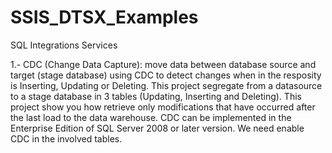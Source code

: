 # SSIS_DTSX_Examples
SQL Integrations Services

1.- CDC (Change Data Capture): move data between database source and target (stage database) using CDC to detect changes when in the resposity is Inserting, Updating or Deleting. This project segregate from a datasource to a stage database in 3 tables (Updating, Inserting and Deleting). This project show you how retrieve only modifications that have occurred after the last load to the data warehouse.  CDC can be implemented in the Enterprise Edition of SQL Server 2008 or later version. We need enable CDC in the involved tables. 
